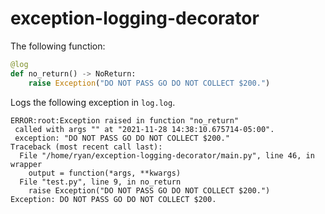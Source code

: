 # exception-logging-decorator
The following function:
```py
@log
def no_return() -> NoReturn:
    raise Exception("DO NOT PASS GO DO NOT COLLECT $200.")
```
Logs the following exception in `log.log`.
```
ERROR:root:Exception raised in function "no_return"
 called with args "" at "2021-11-28 14:38:10.675714-05:00".
 exception: "DO NOT PASS GO DO NOT COLLECT $200."
Traceback (most recent call last):
  File "/home/ryan/exception-logging-decorator/main.py", line 46, in wrapper
    output = function(*args, **kwargs)
  File "test.py", line 9, in no_return
    raise Exception("DO NOT PASS GO DO NOT COLLECT $200.")
Exception: DO NOT PASS GO DO NOT COLLECT $200.

```
